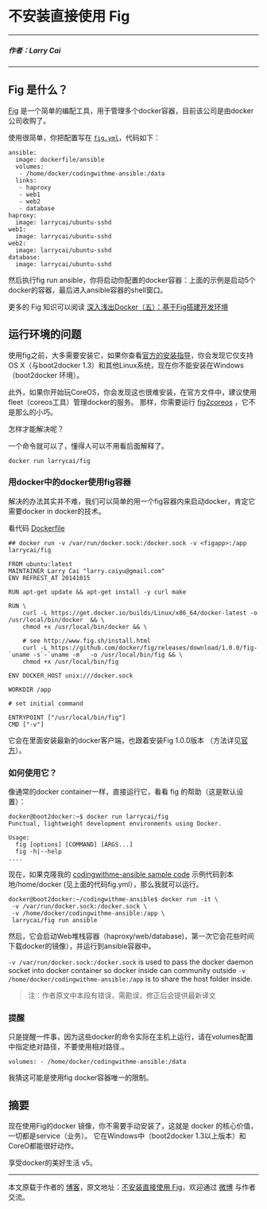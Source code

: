 # 不安装直接使用 Fig

---

##### 作者：Larry Cai

---

## Fig 是什么？

[Fig](http://fig.sh) 是一个简单的编配工具，用于管理多个docker容器，目前该公司是由docker公司收购了。

使用很简单，你把配置写在 [`fig.yml`](https://github.com/larrycai/codingwithme-ansible/blob/master/fig.yml)，代码如下：

```
ansible:
  image: dockerfile/ansible
  volumes: 
   - /home/docker/codingwithme-ansible:/data
  links: 
   - haproxy
   - web1
   - web2
   - database
haproxy:
  image: larrycai/ubuntu-sshd
web1:
  image: larrycai/ubuntu-sshd
web2:
  image: larrycai/ubuntu-sshd
database:
  image: larrycai/ubuntu-sshd
```

然后执行fig run ansible，你将启动你配置的docker容器：上面的示例是启动5个docker的容器，最后进入ansible容器的shell窗口。

更多的 Fig 知识可以阅读 [深入浅出Docker（五）：基于Fig搭建开发环境](https://docker.cn/p/docker-build-development-environment-based-on-fig)

## 运行环境的问题

使用fig之前，大多需要安装它，如果你查看[官方的安装指导](http://www.fig.sh/install.html)，你会发现它仅支持OS X（与boot2docker 1.3）和其他Linux系统，现在你不能安装在Windows（boot2docker 环境）。

此外，如果你开始玩CoreOS，你会发现这也很难安装，在官方文件中，建议使用fleet（coreos工具）管理docker的服务。 那样，你需要运行 [fig2coreos](https://github.com/centurylinklabs/fig2coreos) ，它不是那么的小巧。

怎样才能解决呢？

一个命令就可以了，懂得人可以不用看后面解释了。

```
docker run larrycai/fig
```

### 用docker中的docker使用fig容器

解决的办法其实并不难，我们可以简单的用一个fig容器内来启动docker，肯定它需要docker in docker的技术。

看代码 [Dockerfile](https://github.com/larrycai/docker-images/blob/master/fig/Dockerfile)

```
## docker run -v /var/run/docker.sock:/docker.sock -v <figapp>:/app larrycai/fig

FROM ubuntu:latest
MAINTAINER Larry Cai "larry.caiyu@gmail.com"
ENV REFREST_AT 20141015

RUN apt-get update && apt-get install -y curl make

RUN \
    curl -L https://get.docker.io/builds/Linux/x86_64/docker-latest -o /usr/local/bin/docker  && \
    chmod +x /usr/local/bin/docker && \

    # see http://www.fig.sh/install.html 
    curl -L https://github.com/docker/fig/releases/download/1.0.0/fig-`uname -s`-`uname -m`  -o /usr/local/bin/fig && \
    chmod +x /usr/local/bin/fig 

ENV DOCKER_HOST unix:///docker.sock

WORKDIR /app

# set initial command

ENTRYPOINT ["/usr/local/bin/fig"]
CMD ["-v"]
```

它会在里面安装最新的docker客户端，也跟着安装Fig 1.0.0版本 （方法详见[官方](http://www.fig.sh/install.html)）。

### 如何使用它？

像通常的docker container一样，直接运行它，看看 fig 的帮助（这是默认设置）：

```
docker@boot2docker:~$ docker run larrycai/fig
Punctual, lightweight development environments using Docker.

Usage:
  fig [options] [COMMAND] [ARGS...]
  fig -h|--help
....
```

现在，如果克隆我的 [codingwithme-ansible sample code](https://github.com/larrycai/codingwithme-ansible) 示例代码到本地/home/docker (见上面的代码fig.yml），那么我就可以运行。

```
docker@boot2docker:~/codingwithme-ansible$ docker run -it \
 -v /var/run/docker.sock:/docker.sock \
 -v /home/docker/codingwithme-ansible:/app \
 larrycai/fig run ansible
```

然后，它会启动Web堆栈容器（haproxy/web/database)，第一次它会花些时间下载docker的镜像），并运行到ansible容器中。

`-v /var/run/docker.sock:/docker.sock` is used to pass the docker daemon socket into docker container so docker inside can community outside `-v /home/docker/codingwithme-ansible:/app` is to share the host folder inside. 

> 注：作者原文中本段有错误，需勘误，修正后会提供最新译文


### 提醒

只是提醒一件事，因为这些docker的命令实际在主机上运行，请在volumes配置中指定绝对路径，不要使用相对路径.。

```
volumes: - /home/docker/codingwithme-ansible:/data
```

我猜这可能是使用fig docker容器唯一的限制。

## 摘要

现在使用Fig的docker 镜像，你不需要手动安装了，这就是 docker 的核心价值，一切都是service（业务）。 它在Windows中（boot2docker 1.3以上版本）和CoreO都能很好动作。

享受docker的美好生活 v5。

---

本文原载于作者的 [博客](http://larrycaiyu.com/)，原文地址：[不安装直接使用 Fig](http://larrycaiyu.com/2014/10/30/running-fig-without-installation-in-docker-host.html)，欢迎通过 [微博](http://weibo.com/124565421?sudaref=larrycaiyu.com) 与作者交流。